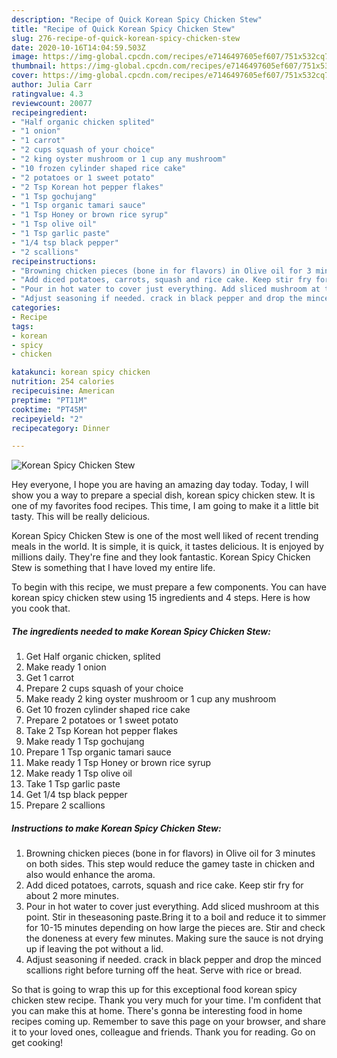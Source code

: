 ```yaml
---
description: "Recipe of Quick Korean Spicy Chicken Stew"
title: "Recipe of Quick Korean Spicy Chicken Stew"
slug: 276-recipe-of-quick-korean-spicy-chicken-stew
date: 2020-10-16T14:04:59.503Z
image: https://img-global.cpcdn.com/recipes/e7146497605ef607/751x532cq70/korean-spicy-chicken-stew-recipe-main-photo.jpg
thumbnail: https://img-global.cpcdn.com/recipes/e7146497605ef607/751x532cq70/korean-spicy-chicken-stew-recipe-main-photo.jpg
cover: https://img-global.cpcdn.com/recipes/e7146497605ef607/751x532cq70/korean-spicy-chicken-stew-recipe-main-photo.jpg
author: Julia Carr
ratingvalue: 4.3
reviewcount: 20077
recipeingredient:
- "Half organic chicken splited"
- "1 onion"
- "1 carrot"
- "2 cups squash of your choice"
- "2 king oyster mushroom or 1 cup any mushroom"
- "10 frozen cylinder shaped rice cake"
- "2 potatoes or 1 sweet potato"
- "2 Tsp Korean hot pepper flakes"
- "1 Tsp gochujang"
- "1 Tsp organic tamari sauce"
- "1 Tsp Honey or brown rice syrup"
- "1 Tsp olive oil"
- "1 Tsp garlic paste"
- "1/4 tsp black pepper"
- "2 scallions"
recipeinstructions:
- "Browning chicken pieces (bone in for flavors) in Olive oil for 3 minutes on both sides. This step would reduce the gamey taste in chicken and also would enhance the aroma."
- "Add diced potatoes, carrots, squash and rice cake. Keep stir fry for about 2 more minutes."
- "Pour in hot water to cover just everything. Add sliced mushroom at this point. Stir in theseasoning paste.Bring it to a boil and reduce it to simmer for 10-15 minutes depending on how large the pieces are. Stir and check the doneness at every few minutes. Making sure the sauce is not drying up if leaving the pot without a lid."
- "Adjust seasoning if needed. crack in black pepper and drop the minced scallions right before turning off the heat. Serve with rice or bread."
categories:
- Recipe
tags:
- korean
- spicy
- chicken

katakunci: korean spicy chicken 
nutrition: 254 calories
recipecuisine: American
preptime: "PT11M"
cooktime: "PT45M"
recipeyield: "2"
recipecategory: Dinner

---
```



![Korean Spicy Chicken Stew](https://img-global.cpcdn.com/recipes/e7146497605ef607/751x532cq70/korean-spicy-chicken-stew-recipe-main-photo.jpg)

Hey everyone, I hope you are having an amazing day today. Today, I will show you a way to prepare a special dish, korean spicy chicken stew. It is one of my favorites food recipes. This time, I am going to make it a little bit tasty. This will be really delicious.



Korean Spicy Chicken Stew is one of the most well liked of recent trending meals in the world. It is simple, it is quick, it tastes delicious. It is enjoyed by millions daily. They're fine and they look fantastic. Korean Spicy Chicken Stew is something that I have loved my entire life.


To begin with this recipe, we must prepare a few components. You can have korean spicy chicken stew using 15 ingredients and 4 steps. Here is how you cook that.

<!--inarticleads1-->

##### The ingredients needed to make Korean Spicy Chicken Stew:

1. Get Half organic chicken, splited
1. Make ready 1 onion
1. Get 1 carrot
1. Prepare 2 cups squash of your choice
1. Make ready 2 king oyster mushroom or 1 cup any mushroom
1. Get 10 frozen cylinder shaped rice cake
1. Prepare 2 potatoes or 1 sweet potato
1. Take 2 Tsp Korean hot pepper flakes
1. Make ready 1 Tsp gochujang
1. Prepare 1 Tsp organic tamari sauce
1. Make ready 1 Tsp Honey or brown rice syrup
1. Make ready 1 Tsp olive oil
1. Take 1 Tsp garlic paste
1. Get 1/4 tsp black pepper
1. Prepare 2 scallions




<!--inarticleads2-->

##### Instructions to make Korean Spicy Chicken Stew:

1. Browning chicken pieces (bone in for flavors) in Olive oil for 3 minutes on both sides. This step would reduce the gamey taste in chicken and also would enhance the aroma.
1. Add diced potatoes, carrots, squash and rice cake. Keep stir fry for about 2 more minutes.
1. Pour in hot water to cover just everything. Add sliced mushroom at this point. Stir in theseasoning paste.Bring it to a boil and reduce it to simmer for 10-15 minutes depending on how large the pieces are. Stir and check the doneness at every few minutes. Making sure the sauce is not drying up if leaving the pot without a lid.
1. Adjust seasoning if needed. crack in black pepper and drop the minced scallions right before turning off the heat. Serve with rice or bread.




So that is going to wrap this up for this exceptional food korean spicy chicken stew recipe. Thank you very much for your time. I'm confident that you can make this at home. There's gonna be interesting food in home recipes coming up. Remember to save this page on your browser, and share it to your loved ones, colleague and friends. Thank you for reading. Go on get cooking!
